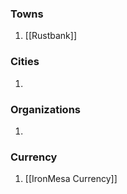 ### Towns
1. [[Rustbank]]
### Cities
1. 
### Organizations
1. 
### Currency
1. [[IronMesa Currency]]